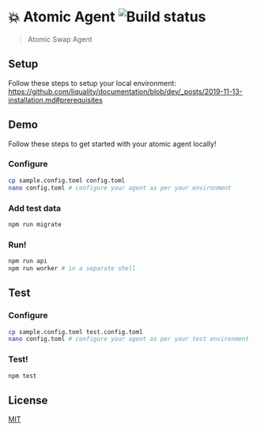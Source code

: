 # 💥 Atomic Agent ![Build status](https://github.com/liquality/agent/workflows/Test,%20publish%20&%20deploy/badge.svg)

> Atomic Swap Agent

## Setup

Follow these steps to setup your local environment: https://github.com/liquality/documentation/blob/dev/_posts/2019-11-13-installation.md#prerequisites

## Demo

Follow these steps to get started with your atomic agent locally!

### Configure

```bash
cp sample.config.toml config.toml
nano config.toml # configure your agent as per your environment
```

### Add test data

```bash
npm run migrate
```

### Run!

```bash
npm run api
npm run worker # in a separate shell
```

## Test

### Configure

```bash
cp sample.config.toml test.config.toml
nano config.toml # configure your agent as per your test environment
```

### Test!

```bash
npm test
```

## License

[MIT](./LICENSE.md)
